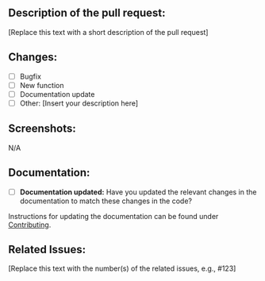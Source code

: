 ## Description of the pull request:

[Replace this text with a short description of the pull request]

## Changes:

- [ ] Bugfix
- [ ] New function
- [ ] Documentation update
- [ ] Other: [Insert your description here]

## Screenshots:
N/A

## Documentation:

- [ ] **Documentation updated:** Have you updated the relevant changes in the documentation to match these changes in the code?

Instructions for updating the documentation can be found under [Contributing](CONTRIBUTING.md).

## Related Issues:

[Replace this text with the number(s) of the related issues, e.g., #123]

